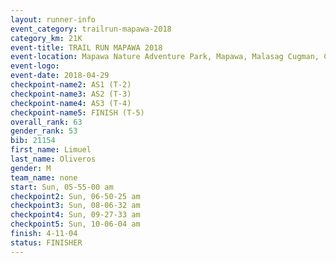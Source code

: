 ```yaml
---
layout: runner-info 
event_category: trailrun-mapawa-2018 
category_km: 21K 
event-title: TRAIL RUN MAPAWA 2018 
event-location: Mapawa Nature Adventure Park, Mapawa, Malasag Cugman, Cagayan de Oro Philippines 
event-logo: 
event-date: 2018-04-29 
checkpoint-name2: AS1 (T-2) 
checkpoint-name3: AS2 (T-3) 
checkpoint-name4: AS3 (T-4) 
checkpoint-name5: FINISH (T-5) 
overall_rank: 63
gender_rank: 53
bib: 21154
first_name: Limuel
last_name: Oliveros
gender: M
team_name: none
start: Sun, 05-55-00 am
checkpoint2: Sun, 06-50-25 am
checkpoint3: Sun, 08-06-32 am
checkpoint4: Sun, 09-27-33 am
checkpoint5: Sun, 10-06-04 am
finish: 4-11-04
status: FINISHER
---
```

